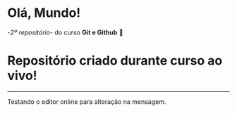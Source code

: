 # Olá, Mundo!
 -*2º repositório*- do curso **Git e Github** 🦅
 
 # Repositório criado durante curso ao vivo!
 ***

 Testando o editor online para alteração na mensagem.
 
 
